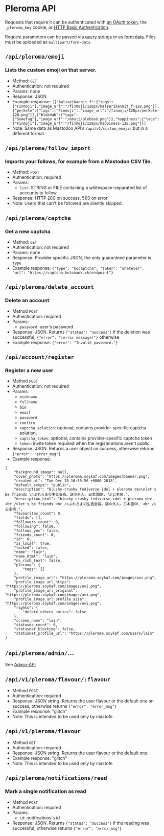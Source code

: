 # Pleroma API

Requests that require it can be authenticated with [an OAuth token](https://tools.ietf.org/html/rfc6749), the `_pleroma_key` cookie, or [HTTP Basic Authentication](https://developer.mozilla.org/en-US/docs/Web/HTTP/Headers/Authorization).

Request parameters can be passed via [query strings](https://en.wikipedia.org/wiki/Query_string) or as [form data](https://www.w3.org/TR/html401/interact/forms.html). Files must be uploaded as `multipart/form-data`.

## `/api/pleroma/emoji`
### Lists the custom emoji on that server.
* Method: `GET`
* Authentication: not required
* Params: none
* Response: JSON
* Example response: `[{"kalsarikannit_f":{"tags":["Finmoji"],"image_url":"/finmoji/128px/kalsarikannit_f-128.png"}},{"perkele":{"tags":["Finmoji"],"image_url":"/finmoji/128px/perkele-128.png"}},{"blobdab":{"tags":["SomeTag"],"image_url":"/emoji/blobdab.png"}},"happiness":{"tags":["Finmoji"],"image_url":"/finmoji/128px/happiness-128.png"}}]`
* Note: Same data as Mastodon API’s `/api/v1/custom_emojis` but in a different format

## `/api/pleroma/follow_import`
### Imports your follows, for example from a Mastodon CSV file.
* Method: `POST`
* Authentication: required
* Params:
    * `list`: STRING or FILE containing a whitespace-separated list of accounts to follow
* Response: HTTP 200 on success, 500 on error
* Note: Users that can't be followed are silently skipped.

## `/api/pleroma/captcha`
### Get a new captcha
* Method: `GET`
* Authentication: not required
* Params: none
* Response: Provider specific JSON, the only guaranteed parameter is `type`
* Example response: `{"type": "kocaptcha", "token": "whatever", "url": "https://captcha.kotobank.ch/endpoint"}`

## `/api/pleroma/delete_account`
### Delete an account
* Method `POST`
* Authentication: required
* Params:
    * `password`: user's password
* Response: JSON. Returns `{"status": "success"}` if the deletion was successful, `{"error": "[error message]"}` otherwise
* Example response: `{"error": "Invalid password."}`

## `/api/account/register`
### Register a new user
* Method `POST`
* Authentication: not required
* Params:
    * `nickname`
    * `fullname`
    * `bio`
    * `email`
    * `password`
    * `confirm`
    * `captcha_solution`: optional, contains provider-specific captcha solution,
    * `captcha_token`: optional, contains provider-specific captcha token
    * `token`: invite token required when the registerations aren't public.
* Response: JSON. Returns a user object on success, otherwise returns `{"error": "error_msg"}`
* Example response:
```
{
	"background_image": null,
	"cover_photo": "https://pleroma.soykaf.com/images/banner.png",
	"created_at": "Tue Dec 18 16:55:56 +0000 2018",
	"default_scope": "public",
	"description": "blushy-crushy fediverse idol + pleroma dev\nlet's be friends \nぷれろまの生徒会長。謎の外人。日本語OK. \n公主病.",
	"description_html": "blushy-crushy fediverse idol + pleroma dev.<br />let's be friends <br />ぷれろまの生徒会長。謎の外人。日本語OK. <br />公主病.",
	"favourites_count": 0,
	"fields": [],
	"followers_count": 0,
	"following": false,
	"follows_you": false,
	"friends_count": 0,
	"id": 6,
	"is_local": true,
	"locked": false,
	"name": "lain",
	"name_html": "lain",
	"no_rich_text": false,
	"pleroma": {
		"tags": []
	},
	"profile_image_url": "https://pleroma.soykaf.com/images/avi.png",
	"profile_image_url_https": "https://pleroma.soykaf.com/images/avi.png",
	"profile_image_url_original": "https://pleroma.soykaf.com/images/avi.png",
	"profile_image_url_profile_size": "https://pleroma.soykaf.com/images/avi.png",
	"rights": {
		"delete_others_notice": false
	},
	"screen_name": "lain",
	"statuses_count": 0,
	"statusnet_blocking": false,
	"statusnet_profile_url": "https://pleroma.soykaf.com/users/lain"
}
```

## `/api/pleroma/admin/`…
See [Admin-API](Admin-API.md)

## `/api/v1/pleroma/flavour/:flavour`
* Method `POST`
* Authentication: required
* Response: JSON string. Returns the user flavour or the default one on success, otherwise returns `{"error": "error_msg"}`
* Example response: "glitch"
* Note: This is intended to be used only by mastofe

## `/api/v1/pleroma/flavour`
* Method `GET`
* Authentication: required
* Response: JSON string. Returns the user flavour or the default one.
* Example response: "glitch"
* Note: This is intended to be used only by mastofe

## `/api/pleroma/notifications/read`
### Mark a single notification as read
* Method `POST`
* Authentication: required
* Params:
    * `id`: notifications's id
* Response: JSON. Returns `{"status": "success"}` if the reading was successful, otherwise returns `{"error": "error_msg"}`
